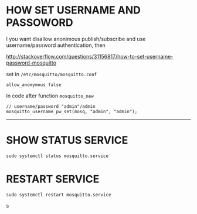 # HOW SET USERNAME AND PASSOWORD

I you want disallow anonimous publish/subscribe and use username/password authentication, then

http://stackoverflow.com/questions/31156817/how-to-set-username-password-mosquitto


set in `/etc/mosquitto/mosquitto.conf`

`allow_anomymous false`

In code after function `mosquitto_new`

```
// username/password "admin"/admin
mosquitto_username_pw_set(mosq, "admin", "admin");

```


----------------------------------------------------

# SHOW STATUS SERVICE

`sudo systemctl status mosquitto.service`

# RESTART SERVICE

`sudo systemctl restart mosquitto.service`

s 